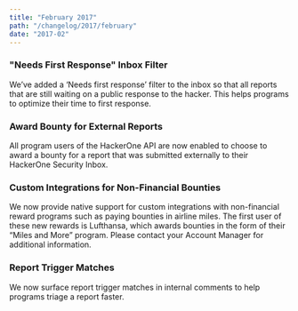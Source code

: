 ```yaml
---
title: "February 2017"
path: "/changelog/2017/february"
date: "2017-02"
---
```


### "Needs First Response" Inbox Filter
We’ve added a ‘Needs first response’ filter to the inbox so that all reports that are still waiting on a public response to the hacker. This helps programs to optimize their time to first response. 

### Award Bounty for External Reports
All program users of the HackerOne API are now enabled to choose to award a bounty for a report that was submitted externally to their HackerOne Security Inbox.

### Custom Integrations for Non-Financial Bounties
We now provide native support for custom integrations with non-financial reward programs such as paying bounties in airline miles. The first user of these new rewards is Lufthansa, which awards bounties in the form of their “Miles and More” program. Please contact your Account Manager for additional information. 

### Report Trigger Matches
We now surface report trigger matches in internal comments to help programs triage a report faster.  
